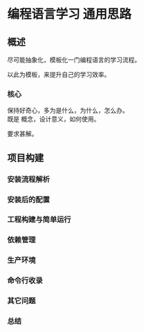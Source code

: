 # 编程语言学习 通用思路

## 概述

尽可能抽象化，模板化一门编程语言的学习流程。

以此为模板，来提升自己的学习效率。

### 核心

保持好奇心，多为是什么，为什么，怎么办。  
既是 概念，设计意义，如何使用。

要求甚解。

## 项目构建

### 安装流程解析

### 安装后的配置

### 工程构建与简单运行

### 依赖管理

### 生产环境

### 命令行收录

### 其它问题

### 总结